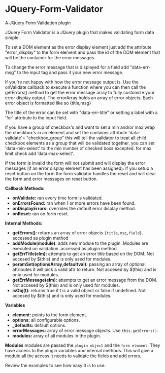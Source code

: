 # JQuery-Form-Validator
A JQuery Form Validation plugin

JQuery Form Validator is a JQuery plugin that makes validating form data simple.

To set a DOM element as the error display element just add the attribute "error_display" to the form element and pass the id of the 
DOM element that will be the container for the error messages. 

To change the error message that is displayed for a field add "data-err-msg" to the input tag and pass it your new error message.

If you're not happy with how the error message output is. Use the onValidate callback to execute a function where you can then call the getErrors() method to get the error message array to fully customize your error display output. The errorArray holds an array of error objects. Each error object is formatted like so {title,msg}

The title of the error can be set with "data-err-title" or setting a label with a 'for' attribute to the input field.

if you have a group of checkbox's and want to set a min and/or max wrap the checkbox's in an element and set the container attribute
'data-validate'= "checkbox_group" this will tell the validator to treat all child checkbox elements as a group that will be validated 
together. you can set 'data-min-select' to the min number of checked boxs excepted. for max limit check add 'data-max-select'.


If the form is invalid the form will not submit and will display the error messages (if an error display element has been assigned).
If you setup a reset button on the form the form validator handles the reset and will clear the form and error messages on reset button.

**Callback Methods:**
  * **onValidate:** ran every time form is validated.
  * **onErrorsFound:** ran when 1 or more errors have been found.
  * **onDisplayErrors:** overrides the default error display method.
  * **onReset:** ran on form reset.
   
**Internal Methods:**
  * **getErrors():** returns an array of error objects `{title,msg,field}`. accessed as plugin method
  * **addModule(module):** adds new module to the plugin. Modules are executed on validation. accessed as plugin method
  * **getErrTitle(elm):** attempts to get an error title based on the DOM. Not accesed by $(this) and is only used for modules.
  * **peramSet(optionsArray,defaultval):** passing an array of optional attributes it will pick a valid attr to return. Not accesed by $(this) and is only used for modules.
  * **getErrMessage(elm):** attempts to get an error message from the DOM. Not accesed by $(this) and is only used for modules.
  * **isObj(t):** returns true if t is a valid object or false if undefined. Not accesed by $(this) and is only used for modules.
  
**Variables**
  * **element:** points to the form element.
  * **options:** all configurable options.
  * **_defaults:** default options.
  * **errorMessages:** array of error message objects. Use `this.getErrors()`.
  * **modules:** array of all modules in the plugin.
 
**Modules**
modules are passed the `plugin object` and the `form element`. They have access to the plugin variables and internal methods. 
This will give a module all the access it needs to validate the fields and add errors. 


Review the examples to see how easy it is to use.
